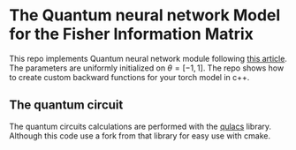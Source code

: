 # The Quantum neural network Model for the Fisher Information Matrix

This repo implements Quantum neural network module following [this article](https://doi.org/10.1038/s43588-021-00084-1).
The parameters are uniformly initialized  on $\theta=[-1,1]$.
The repo shows how to create custom backward functions for your torch model in c++.


## The quantum circuit

The quantum circuits calculations are performed with the [qulacs](https://github.com/qulacs/qulacs) library. 
Although this code use a fork from that library for easy use with cmake. 
